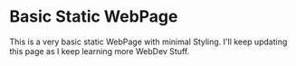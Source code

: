 # Basic Static WebPage
This is a very basic static WebPage with minimal Styling. I'll keep updating this page as I keep learning more WebDev Stuff.